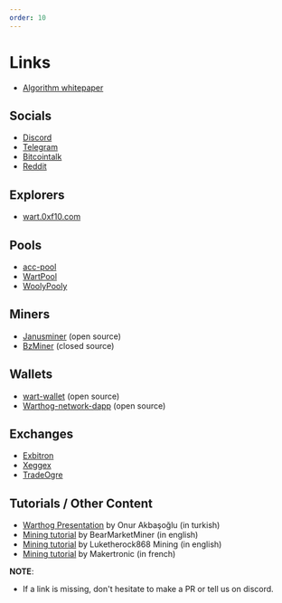 ```yaml
---
order: 10
---
```

# Links

* [Algorithm whitepaper](https://github.com/CoinFuMasterShifu/ProofOfBalancedWork/blob/main/PoBW.pdf)

## Socials
* [Discord](https://discord.com/invite/QMDV8bGTdQ)
* [Telegram](https://t.me/warthognetwork)
* [Bitcointalk](https://bitcointalk.org/index.php?topic=5458046.0)
* [Reddit](https://www.reddit.com/r/warthognetwork/)

## Explorers
* [wart.0xf10.com](https://wart.0xf10.com/)
  
## Pools
* [acc-pool](https://warthog.acc-pool.pw/)
* [WartPool](https://www.wartpool.io/)
* [WoolyPooly](https://woolypooly.com/en/coin/wart)

## Miners
* [Janusminer](https://github.com/CoinFuMasterShifu/janusminer) (open source)
* [BzMiner](https://www.bzminer.com/) (closed source)

## Wallets
* [wart-wallet](https://github.com/andrewcrypto777/wart-wallet) (open source)
* [Warthog-network-dapp](https://github.com/warthog-network/wart-dapp) (open source)

## Exchanges 
* [Exbitron](https://exbitron.com/trade?market=wart-usdt)
* [Xeggex](https://xeggex.com/market/WART_USDT)
* [TradeOgre](https://tradeogre.com/exchange/WART-USDT)

## Tutorials / Other Content

* [Warthog Presentation](https://www.youtube.com/watch?v=0lB2KQAjy8s) by Onur Akbaşoğlu (in turkish)
* [Mining tutorial](https://www.youtube.com/watch?v=rIWc19lH9PQ) by BearMarketMiner (in english)
* [Mining tutorial](https://www.youtube.com/watch?v=ZtlFF5ieexU) by Luketherock868 Mining (in english)
* [Mining tutorial](https://www.youtube.com/watch?v=GMjIKUsW9j8) by Makertronic (in french)

**NOTE**:

- If a link is missing, don't hesitate to make a PR or tell us on discord.